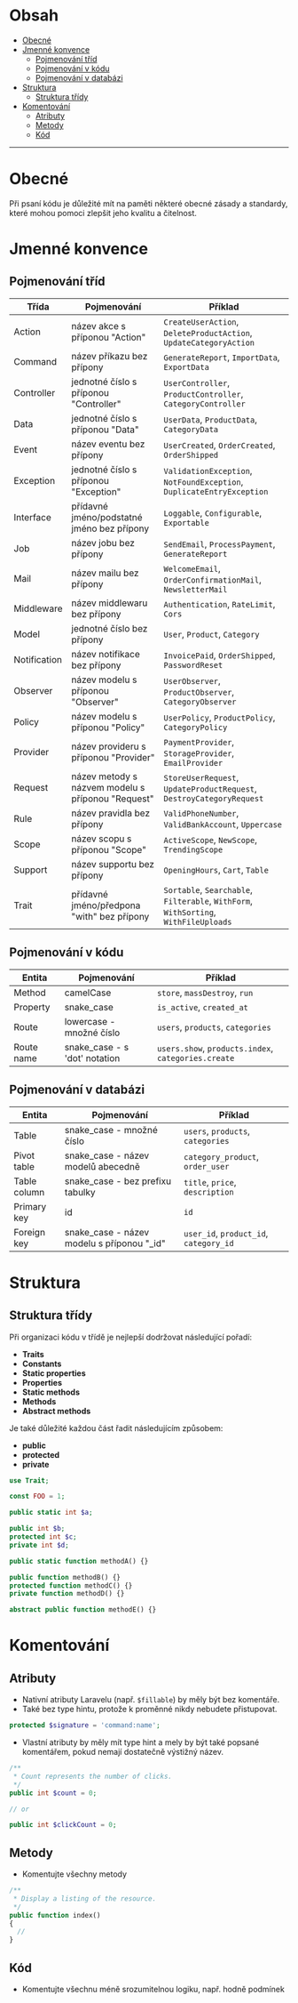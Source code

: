 # Obsah

- [Obecné](#obecné)
- [Jmenné konvence](#jmenné-konvence)
  - [Pojmenování tříd](#pojmenování-tříd)
  - [Pojmenování v kódu](#pojmenování-v-kódu)
  - [Pojmenování v databázi](#pojmenování-v-databázi)
- [Struktura](#struktura)
  - [Struktura třídy](#struktura-třídy)
- [Komentování](#komentování)
  - [Atributy](#atributy)
  - [Metody](#metody)
  - [Kód](#kód)

---

# Obecné

Při psaní kódu je důležité mít na paměti některé obecné zásady a standardy, které mohou pomoci zlepšit jeho kvalitu a čitelnost.

# Jmenné konvence

## Pojmenování tříd

| Třída        | Pojmenování                                       | Příklad                                                                              |
| ------------ | ------------------------------------------------- | ------------------------------------------------------------------------------------ |
| Action       | název akce s příponou "Action"                    | `CreateUserAction`, `DeleteProductAction`, `UpdateCategoryAction`                    |
| Command      | název příkazu bez přípony                         | `GenerateReport`, `ImportData`, `ExportData`                                         |
| Controller   | jednotné číslo s příponou "Controller"            | `UserController`, `ProductController`, `CategoryController`                          |
| Data         | jednotné číslo s příponou "Data"                  | `UserData`, `ProductData`, `CategoryData`                                            |
| Event        | název eventu bez přípony                          | `UserCreated`, `OrderCreated`, `OrderShipped`                                        |
| Exception    | jednotné číslo s příponou "Exception"             | `ValidationException`, `NotFoundException`, `DuplicateEntryException`                |
| Interface    | přídavné jméno/podstatné jméno bez přípony        | `Loggable`, `Configurable`, `Exportable`                                             |
| Job          | název jobu bez přípony                            | `SendEmail`, `ProcessPayment`, `GenerateReport`                                      |
| Mail         | název mailu bez přípony                           | `WelcomeEmail`, `OrderConfirmationMail`, `NewsletterMail`                            |
| Middleware   | název middlewaru bez přípony                      | `Authentication`, `RateLimit`, `Cors`                                                |
| Model        | jednotné číslo bez přípony                        | `User`, `Product`, `Category`                                                        |
| Notification | název notifikace bez přípony                      | `InvoicePaid`, `OrderShipped`, `PasswordReset`                                       |
| Observer     | název modelu s příponou "Observer"                | `UserObserver`, `ProductObserver`, `CategoryObserver`                                |
| Policy       | název modelu s příponou "Policy"                  | `UserPolicy`, `ProductPolicy`, `CategoryPolicy`                                      |
| Provider     | název provideru s příponou "Provider"             | `PaymentProvider`, `StorageProvider`, `EmailProvider`                                |
| Request      | název metody s názvem modelu s příponou "Request" | `StoreUserRequest`, `UpdateProductRequest`, `DestroyCategoryRequest`                 |
| Rule         | název pravidla bez přípony                        | `ValidPhoneNumber`, `ValidBankAccount`, `Uppercase`                                  |
| Scope        | název scopu s příponou "Scope"                    | `ActiveScope`, `NewScope`, `TrendingScope`                                           |
| Support      | název supportu bez přípony                        | `OpeningHours`, `Cart`, `Table`                                                      |
| Trait        | přídavné jméno/předpona "with" bez přípony        | `Sortable`, `Searchable`, `Filterable`, `WithForm`, `WithSorting`, `WithFileUploads` |

## Pojmenování v kódu

| Entita     | Pojmenování                   | Příklad                                             |
| ---------- | ----------------------------- | --------------------------------------------------- |
| Method     | camelCase                     | `store`, `massDestroy`, `run`                       |
| Property   | snake_case                    | `is_active`, `created_at`                           |
| Route      | lowercase - množné číslo      | `users`, `products`, `categories`                   |
| Route name | snake_case - s 'dot' notation | `users.show`, `products.index`, `categories.create` |

## Pojmenování v databázi

| Entita       | Pojmenování                                 | Příklad                                |
| ------------ | ------------------------------------------- | -------------------------------------- |
| Table        | snake_case - množné číslo                   | `users`, `products`, `categories`      |
| Pivot table  | snake_case - název modelů abecedně          | `category_product`, `order_user`       |
| Table column | snake_case - bez prefixu tabulky            | `title`, `price`, `description`        |
| Primary key  | id                                          | `id`                                   |
| Foreign key  | snake_case - název modelu s příponou "\_id" | `user_id`, `product_id`, `category_id` |

# Struktura

## Struktura třídy

Při organizaci kódu v třídě je nejlepší dodržovat následující pořadí:

- **Traits**
- **Constants**
- **Static properties**
- **Properties**
- **Static methods**
- **Methods**
- **Abstract methods**

Je také důležité každou část řadit následujícím způsobem:

- **public**
- **protected**
- **private**

```php
use Trait;

const FOO = 1;

public static int $a;

public int $b;
protected int $c;
private int $d;

public static function methodA() {}

public function methodB() {}
protected function methodC() {}
private function methodD() {}

abstract public function methodE() {}
```

# Komentování

## Atributy

- Nativní atributy Laravelu (např. `$fillable`) by měly být bez komentáře.
- Také bez type hintu, protože k proměnné nikdy nebudete přistupovat.

```php
protected $signature = 'command:name';
```

- Vlastní atributy by měly mít type hint a mely by být také popsané komentářem, pokud nemají dostatečně výstižný název.

```php
/**
 * Count represents the number of clicks.
 */
public int $count = 0;

// or

public int $clickCount = 0;
```

## Metody

- Komentujte všechny metody

```php
/**
 * Display a listing of the resource.
 */
public function index()
{
  //
}
```

## Kód

- Komentujte všechnu méně srozumitelnou logiku, např. hodně podmínek

